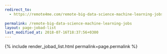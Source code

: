 ```yaml
---
redirect_to:
  - https://remote4me.com/remote-big-data-science-machine-learning-jobs
  
permalink: /remote-big-data-science-machine-learning-jobs
layout: page-jobad-list
last_modified_at: 2018-07-16T18:37:56+0300
---
```

{% include render_jobad_list.html permalink=page.permalink %}

